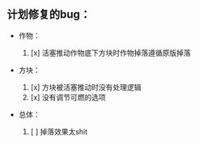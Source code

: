 ## 计划修复的bug：

- 作物：
  1. [x] 活塞推动作物底下方块时作物掉落遵循原版掉落

- 方块：
  1. [x] 方块被活塞推动时没有处理逻辑
  2. [x] 没有调节可燃的选项

- 总体：
  1. [ ] 掉落效果太shit